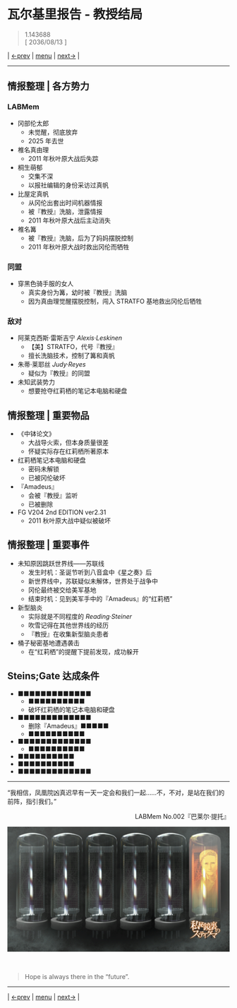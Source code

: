 # 瓦尔基里报告 - 教授结局
> 1.143688  
> [ 2036/08/13 ]  

| [←prev](./0048) | [menu](../) | [next→](./0050) |

---

## 情报整理 | 各方势力
### LABMem
- 冈部伦太郎
  - 未觉醒，彻底放弃
  - 2025 年去世
- 椎名真由理
  - 2011 年秋叶原大战后失踪
- 桐生萌郁
  - 交集不深
  - 以报社编辑的身份采访过真帆
- 比屋定真帆
  - 从冈伦出套出时间机器情报
  - 被『教授』洗脑，泄露情报
  - 2011 年秋叶原大战后主动消失
- 椎名篝
  - 被『教授』洗脑，后为了妈妈摆脱控制
  - 2011 年秋叶原大战时救出冈伦而牺牲

### 同盟
- 穿黑色骑手服的女人
  - 真实身份为篝，幼时被『教授』洗脑
  - 因为真由理觉醒摆脱控制，闯入 STRATFO 基地救出冈伦后牺牲

### 敌对
- 阿莱克西斯·雷斯吉宁 *Alexis·Leskinen*
  - 【美】STRATFO，代号『教授』
  - 擅长洗脑技术，控制了篝和真帆
- 朱蒂·莱耶丝 *Judy·Reyes*
  - 疑似为『教授』的同盟
- 未知武装势力
  - 想要抢夺红莉栖的笔记本电脑和硬盘

## 情报整理 | 重要物品
- 《中钵论文》
  - 大战导火索，但本身质量很差
  - 怀疑实际存在红莉栖所著原本
- 红莉栖笔记本电脑和硬盘
  - 密码未解锁
  - 已被冈伦破坏
- 『Amadeus』
  - 会被『教授』监听
  - 已被删除
- FG V204 2nd EDITION ver2.31
  - 2011 秋叶原大战中疑似被破坏

## 情报整理 | 重要事件
- 未知原因跳跃世界线——苏联线
  - 发生时机：圣诞节听到八音盒中《星之奏》后
  - 新世界线中，苏联疑似未解体，世界处于战争中
  - 冈伦最终被交给美军基地
  - 结束时机：见到美军手中的『Amadeus』的“红莉栖”
- 新型脑炎
  - 实际就是不同程度的 *Reading·Steiner*
  - 吹雪记得在其他世界线的经历
  - 『教授』在收集新型脑炎患者
- 桶子秘密基地遭遇袭击
  - 在“红莉栖”的提醒下提前发现，成功躲开

## Steins;Gate 达成条件
- ■■■■■■■■■■■■■
  - ■■■■■■■■■■
  - 破坏红莉栖的笔记本电脑和硬盘
- ■■■■■■■■■■■■■
  - 删除『Amadeus』■■■■■
  - ■■■■■■■■■■
- ■■■■■■■■■■■■■
  - ■■■■■■■■■■
- ■■■■■■■■■■
- ■■■■■■■■■■
- ■■■■■■■■■■■■■

---

“我相信，凤凰院凶真迟早有一天一定会和我们一起……不，不对，是站在我们的前阵，指引我们。”  
<p align="right">LABMem No.002『巴莱尔·提托』</p>  

![](../static/image/0049-1.png)


<br/>

> Hope is always there in the “future”.
---

| [←prev](./0048) | [menu](../) | [next→](./0050) |
